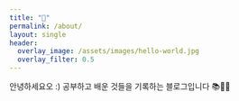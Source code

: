 ```yaml
---  
title: "🐥"
permalink: /about/
layout: single
header:
  overlay_image: /assets/images/hello-world.jpg
  overlay_filter: 0.5
---
```

안녕하세요오 :)
공부하고 배운 것들을 기록하는 블로그입니다 📚🐶💗